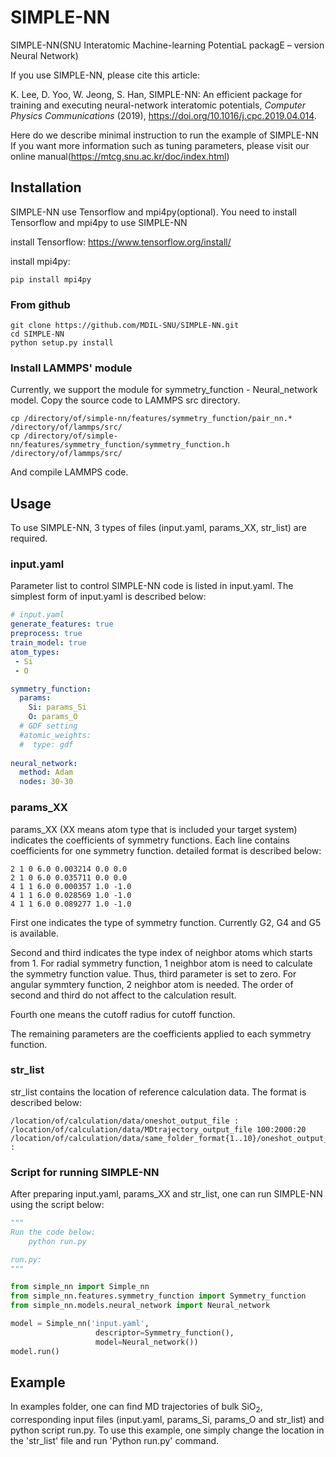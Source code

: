 # SIMPLE-NN
SIMPLE-NN(SNU Interatomic Machine-learning PotentiaL packagE – version Neural Network)

If you use SIMPLE-NN, please cite this article: 

K. Lee, D. Yoo, W. Jeong, S. Han, SIMPLE-NN: An efficient package for training and executing neural-network interatomic potentials, *Computer Physics Communications* (2019), https://doi.org/10.1016/j.cpc.2019.04.014.

Here do we describe minimal instruction to run the example of SIMPLE-NN
If you want more information such as tuning parameters, please visit our online manual(https://mtcg.snu.ac.kr/doc/index.html)

## Installation
SIMPLE-NN use Tensorflow and mpi4py(optional).
You need to install Tensorflow and mpi4py to use SIMPLE-NN

install Tensorflow: https://www.tensorflow.org/install/

install mpi4py:
```
pip install mpi4py
```

### From github
```
git clone https://github.com/MDIL-SNU/SIMPLE-NN.git
cd SIMPLE-NN
python setup.py install
```

### Install LAMMPS' module
Currently, we support the module for symmetry_function - Neural_network model.
Copy the source code to LAMMPS src directory.
```
cp /directory/of/simple-nn/features/symmetry_function/pair_nn.* /directory/of/lammps/src/
cp /directory/of/simple-nn/features/symmetry_function/symmetry_function.h /directory/of/lammps/src/
```
And compile LAMMPS code.

## Usage
To use SIMPLE-NN, 3 types of files (input.yaml, params_XX, str_list) are required.

### input.yaml
Parameter list to control SIMPLE-NN code is listed in input.yaml. 
The simplest form of input.yaml is described below:
```YAML
# input.yaml
generate_features: true
preprocess: true
train_model: true
atom_types:
 - Si
 - O

symmetry_function:
  params:
    Si: params_Si
    O: params_O
  # GDF setting
  #atomic_weights:
  #  type: gdf
  
neural_network:
  method: Adam
  nodes: 30-30
```

### params_XX
params_XX (XX means atom type that is included your target system) indicates the coefficients of symmetry functions.
Each line contains coefficients for one symmetry function. detailed format is described below:

```
2 1 0 6.0 0.003214 0.0 0.0
2 1 0 6.0 0.035711 0.0 0.0
4 1 1 6.0 0.000357 1.0 -1.0
4 1 1 6.0 0.028569 1.0 -1.0
4 1 1 6.0 0.089277 1.0 -1.0
```

First one indicates the type of symmetry function. Currently G2, G4 and G5 is available.

Second and third indicates the type index of neighbor atoms which starts from 1. For radial symmetry function, 1 neighbor atom is need to calculate the symmetry function value. Thus, third parameter is set to zero. For angular symmtery function, 2 neighbor atom is needed. The order of second and third do not affect to the calculation result.

Fourth one means the cutoff radius for cutoff function.

The remaining parameters are the coefficients applied to each symmetry function.

### str_list
str_list contains the location of reference calculation data. The format is described below:

```
/location/of/calculation/data/oneshot_output_file :
/location/of/calculation/data/MDtrajectory_output_file 100:2000:20
/location/of/calculation/data/same_folder_format{1..10}/oneshot_output_file :
``` 

### Script for running SIMPLE-NN
After preparing input.yaml, params_XX and str_list, one can run SIMPLE-NN using the script below:

```python
"""
Run the code below:
    python run.py

run.py:
"""

from simple_nn import Simple_nn
from simple_nn.features.symmetry_function import Symmetry_function
from simple_nn.models.neural_network import Neural_network

model = Simple_nn('input.yaml', 
                   descriptor=Symmetry_function(), 
                   model=Neural_network())
model.run()
```

## Example
In examples folder, one can find MD trajectories of bulk SiO<sub>2</sub>, corresponding input files (input.yaml, params_Si, params_O and str_list) and python script run.py. To use this example, one simply change the location in the 'str_list' file and run 'Python run.py' command.
